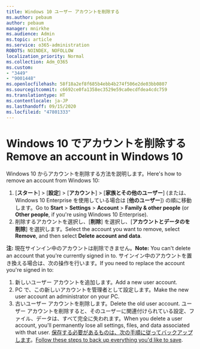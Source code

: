 ```yaml
---
title: Windows 10 ユーザー アカウントを削除する
ms.author: pebaum
author: pebaum
manager: mnirkhe
ms.audience: Admin
ms.topic: article
ms.service: o365-administration
ROBOTS: NOINDEX, NOFOLLOW
localization_priority: Normal
ms.collection: Adm_O365
ms.custom:
- "3449"
- "9001448"
ms.openlocfilehash: 58f18a2ef8f685b4ebb4b274f506e2de03bb0807
ms.sourcegitcommit: c6692ce0fa1358ec3529e59ca0ecdfdea4cdc759
ms.translationtype: HT
ms.contentlocale: ja-JP
ms.lasthandoff: 09/15/2020
ms.locfileid: "47801333"
---
```

# <a name="remove-an-account-in-windows-10"></a><span data-ttu-id="e1fc0-102">Windows 10 でアカウントを削除する</span><span class="sxs-lookup"><span data-stu-id="e1fc0-102">Remove an account in Windows 10</span></span>

<span data-ttu-id="e1fc0-103">Windows 10 からアカウントを削除する方法を説明します。</span><span class="sxs-lookup"><span data-stu-id="e1fc0-103">Here's how to remove an account from Windows 10:</span></span>

1. <span data-ttu-id="e1fc0-104">[**スタート**] > [**設定**] > [**アカウント**] > [**家族とその他のユーザー**] (または、Windows 10 Enterprise を使用している場合は [**他のユーザー**]) の順に移動します。</span><span class="sxs-lookup"><span data-stu-id="e1fc0-104">Go to **Start** > **Settings** > **Account** > **Family & other people** (or **Other people**, if you're using Windows 10 Enterprise).</span></span>
2. <span data-ttu-id="e1fc0-105">削除するアカウントを選択し、[**削除**] を選択し、[**アカウントとデータのを削除**] を選択します。</span><span class="sxs-lookup"><span data-stu-id="e1fc0-105">Select the account you want to remove, select **Remove**, and then select **Delete account and data**.</span></span>
 
<span data-ttu-id="e1fc0-106">**注:** 現在サインイン中のアカウントは削除できません。</span><span class="sxs-lookup"><span data-stu-id="e1fc0-106">**Note:** You can't delete an account that you're currently signed in to.</span></span>  <span data-ttu-id="e1fc0-107">サインイン中のアカウントを置き換える場合は、次の操作を行います。</span><span class="sxs-lookup"><span data-stu-id="e1fc0-107">If you need to replace the account you're signed in to:</span></span>

1. <span data-ttu-id="e1fc0-108">新しいユーザー アカウントを追加します。</span><span class="sxs-lookup"><span data-stu-id="e1fc0-108">Add a new user account.</span></span>
2. <span data-ttu-id="e1fc0-109">PC で、この新しいアカウントを管理者として設定します。</span><span class="sxs-lookup"><span data-stu-id="e1fc0-109">Make the new user account an administrator on your PC.</span></span>
3. <span data-ttu-id="e1fc0-110">古いユーザー アカウントを削除します。</span><span class="sxs-lookup"><span data-stu-id="e1fc0-110">Delete the old user account.</span></span> <span data-ttu-id="e1fc0-111">ユーザー アカウントを削除すると、そのユーザーに関連付けられている設定、ファイル、データは、すべて完全に失われます。</span><span class="sxs-lookup"><span data-stu-id="e1fc0-111">When you delete a user account, you'll permanently lose all settings, files, and data associated with that user.</span></span> <span data-ttu-id="e1fc0-112">[保存する必要があるものは、次の手順に従ってバックアップします](https://support.microsoft.com/help/4027408/windows-10-backup-and-restore)。</span><span class="sxs-lookup"><span data-stu-id="e1fc0-112">[Follow these steps to back up everything you'd like to save](https://support.microsoft.com/help/4027408/windows-10-backup-and-restore).</span></span>
